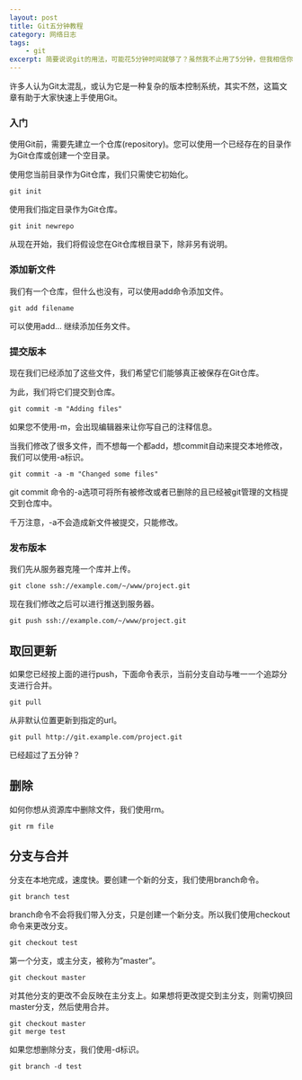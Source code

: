 ```yaml
---
layout: post
title: Git五分钟教程
category: 网络日志
tags: 
    - git
excerpt: 简要说说git的用法，可能花5分钟时间就够了？虽然我不止用了5分钟，但我相信你能！这不能教你成为git专家哦，只是个入门。
---
```


许多人认为Git太混乱，或认为它是一种复杂的版本控制系统，其实不然，这篇文章有助于大家快速上手使用Git。

### 入门 ###

使用Git前，需要先建立一个仓库(repository)。您可以使用一个已经存在的目录作为Git仓库或创建一个空目录。

使用您当前目录作为Git仓库，我们只需使它初始化。

    git init

使用我们指定目录作为Git仓库。

    git init newrepo

从现在开始，我们将假设您在Git仓库根目录下，除非另有说明。

### 添加新文件 ###

我们有一个仓库，但什么也没有，可以使用add命令添加文件。

    git add filename

可以使用add… 继续添加任务文件。

### 提交版本 ###

现在我们已经添加了这些文件，我们希望它们能够真正被保存在Git仓库。

为此，我们将它们提交到仓库。

    git commit -m "Adding files"

如果您不使用-m，会出现编辑器来让你写自己的注释信息。

当我们修改了很多文件，而不想每一个都add，想commit自动来提交本地修改，我们可以使用-a标识。

    git commit -a -m "Changed some files"

git commit 命令的-a选项可将所有被修改或者已删除的且已经被git管理的文档提交到仓库中。

千万注意，-a不会造成新文件被提交，只能修改。

### 发布版本 ###

我们先从服务器克隆一个库并上传。

    git clone ssh://example.com/~/www/project.git

现在我们修改之后可以进行推送到服务器。

    git push ssh://example.com/~/www/project.git

## 取回更新 ##

如果您已经按上面的进行push，下面命令表示，当前分支自动与唯一一个追踪分支进行合并。

    git pull

从非默认位置更新到指定的url。

    git pull http://git.example.com/project.git

已经超过了五分钟？

## 删除 ##

如何你想从资源库中删除文件，我们使用rm。

    git rm file

## 分支与合并 ##

分支在本地完成，速度快。要创建一个新的分支，我们使用branch命令。

    git branch test

branch命令不会将我们带入分支，只是创建一个新分支。所以我们使用checkout命令来更改分支。

    git checkout test

第一个分支，或主分支，被称为”master”。

    git checkout master

对其他分支的更改不会反映在主分支上。如果想将更改提交到主分支，则需切换回master分支，然后使用合并。

    git checkout master
    git merge test

如果您想删除分支，我们使用-d标识。

    git branch -d test